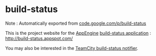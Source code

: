 # build-status

Note : Automatically exported from [code.google.com/p/build-status](http://code.google.com/p/build-status)

This is the project website for the [AppEngine](http://code.google.com/appengine/) [build-status application](http://build-status.appspot.com/) : http://build-status.appspot.com/

You may also be interested in the [TeamCity build-status notifier](https://github.com/paulgreg/buildstatusnotifier/).

